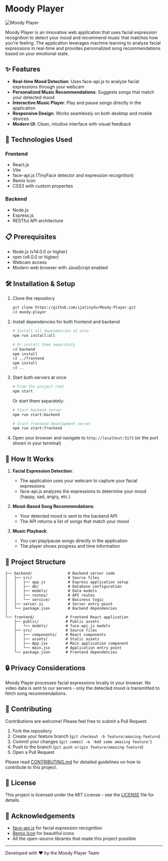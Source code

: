 # Moody Player

![Moody Player](https://img.shields.io/badge/Moody%20Player-1.0.0-6c63ff)

Moody Player is an innovative web application that uses facial expression recognition to detect your mood and recommend music that matches how you're feeling. The application leverages machine learning to analyze facial expressions in real-time and provides personalized song recommendations based on your emotional state.

## ✨ Features

- **Real-time Mood Detection**: Uses face-api.js to analyze facial expressions through your webcam
- **Personalized Music Recommendations**: Suggests songs that match your detected mood
- **Interactive Music Player**: Play and pause songs directly in the application
- **Responsive Design**: Works seamlessly on both desktop and mobile devices
- **Modern UI**: Clean, intuitive interface with visual feedback

## 🚀 Technologies Used

### Frontend
- React.js
- Vite
- face-api.js (TinyFace detector and expression recognition)
- Remix Icon
- CSS3 with custom properties

### Backend
- Node.js
- Express.js
- RESTful API architecture

## 📋 Prerequisites

- Node.js (v14.0.0 or higher)
- npm (v6.0.0 or higher)
- Webcam access
- Modern web browser with JavaScript enabled

## 🛠️ Installation & Setup

1. Clone the repository
   ```bash
   git clone https://github.com/ijatinydv/Moody-Player.git
   cd moody-player
   ```

2. Install dependencies for both frontend and backend
   ```bash
   # Install all dependencies at once
   npm run install:all
   
   # Or install them separately
   cd backend
   npm install
   cd ../frontend
   npm install
   cd ..
   ```

3. Start both servers at once
   ```bash
   # From the project root
   npm start
   ```

   Or start them separately:
   ```bash
   # Start backend server
   npm run start:backend
   
   # Start frontend development server
   npm run start:frontend
   ```

5. Open your browser and navigate to `http://localhost:5173` (or the port shown in your terminal)

## 🎯 How It Works

1. **Facial Expression Detection**:
   - The application uses your webcam to capture your facial expressions
   - face-api.js analyzes the expressions to determine your mood (happy, sad, angry, etc.)

2. **Mood-Based Song Recommendations**:
   - Your detected mood is sent to the backend API
   - The API returns a list of songs that match your mood

3. **Music Playback**:
   - You can play/pause songs directly in the application
   - The player shows progress and time information

## 📁 Project Structure

```
├── backend/                # Backend server code
│   ├── src/                # Source files
│   │   ├── app.js          # Express application setup
│   │   ├── db/             # Database configuration
│   │   ├── models/         # Data models
│   │   ├── routes/         # API routes
│   │   └── service/        # Business logic
│   ├── server.js           # Server entry point
│   └── package.json        # Backend dependencies
│
└── frontend/              # Frontend React application
    ├── public/            # Public assets
    │   └── models/        # face-api.js models
    ├── src/               # Source files
    │   ├── components/    # React components
    │   ├── assets/        # Static assets
    │   ├── App.jsx        # Main application component
    │   └── main.jsx       # Application entry point
    └── package.json       # Frontend dependencies
```

## 🔒 Privacy Considerations

Moody Player processes facial expressions locally in your browser. No video data is sent to our servers - only the detected mood is transmitted to fetch song recommendations.

## 🤝 Contributing

Contributions are welcome! Please feel free to submit a Pull Request.

1. Fork the repository
2. Create your feature branch (`git checkout -b feature/amazing-feature`)
3. Commit your changes (`git commit -m 'Add some amazing feature'`)
4. Push to the branch (`git push origin feature/amazing-feature`)
5. Open a Pull Request

Please read [CONTRIBUTING.md](CONTRIBUTING.md) for detailed guidelines on how to contribute to this project.

## 📄 License

This project is licensed under the MIT License - see the [LICENSE](LICENSE) file for details.

## 🙏 Acknowledgements

- [face-api.js](https://github.com/justadudewhohacks/face-api.js) for facial expression recognition
- [Remix Icon](https://remixicon.com/) for beautiful icons
- All the open-source libraries that made this project possible

---

Developed with ❤️ by the Moody Player Team
